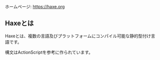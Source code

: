 ホームページ: https://haxe.org

## Haxeとは
Haxeとは、複数の言語及びプラットフォームにコンパイル可能な静的型付け言語です。

構文はActionScriptを参考に作られています。